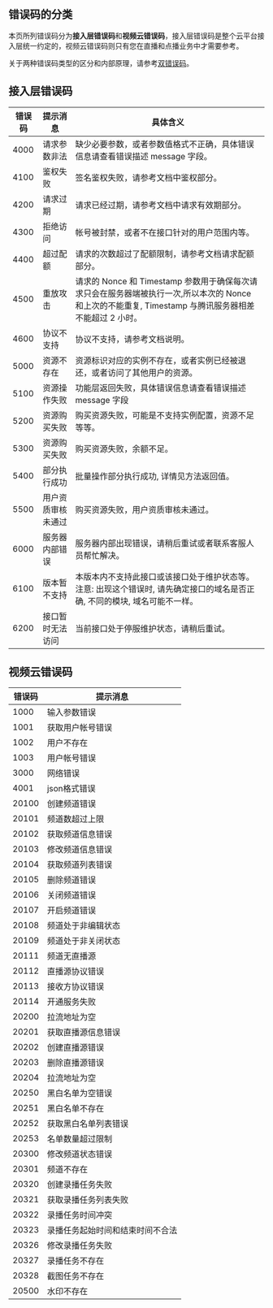 
## 错误码的分类
本页所列错误码分为**接入层错误码**和**视频云错误码**，接入层错误码是整个云平台接入层统一约定的，视频云错误码则只有您在直播和点播业务中才需要参考。

关于两种错误码类型的区分和内部原理，请参考[双错误码](/doc/api/258/5820#.E5.8F.8C.E9.94.99.E8.AF.AF.E7.A0.81)。

## 接入层错误码

| 错误码 | 提示消息 | 具体含义 |
|---------|---------|---------|
|  4000 |请求参数非法  |缺少必要参数，或者参数值格式不正确，具体错误信息请查看错误描述 message 字段。 |
 |  4100 |鉴权失败      |签名鉴权失败，请参考文档中鉴权部分。 |
 |  4200 |请求过期      |请求已经过期，请参考文档中请求有效期部分。 |
 |  4300 |拒绝访问      |帐号被封禁，或者不在接口针对的用户范围内等。 |
 |  4400 |超过配额      |请求的次数超过了配额限制，请参考文档请求配额部分。 |
 |  4500 |重放攻击      |请求的 Nonce 和 Timestamp 参数用于确保每次请求只会在服务器端被执行一次,所以本次的 Nonce 和上次的不能重复, Timestamp 与腾讯服务器相差不能超过 2 小时。 |
 |  4600 |协议不支持    |协议不支持，请参考文档说明。 |
 |  5000 |资源不存在    |资源标识对应的实例不存在，或者实例已经被退还，或者访问了其他用户的资源。  |
 |  5100 |资源操作失败  |功能层返回失败，具体错误信息请查看错误描述 message 字段  |
 |  5200 |资源购买失败  |购买资源失败，可能是不支持实例配置，资源不足等等。 |
 |  5300 |资源购买失败  |购买资源失败，余额不足。 |
 |  5400 |部分执行成功  |批量操作部分执行成功, 详情见方法返回值。 |
 |  5500 |用户资质审核未通过 |购买资源失败，用户资质审核未通过。 |
 |  6000 |服务器内部错误|服务器内部出现错误，请稍后重试或者联系客服人员帮忙解决。 |
 |  6100 |版本暂不支持 |本版本内不支持此接口或该接口处于维护状态等。注意: 出现这个错误时, 请先确定接口的域名是否正确, 不同的模块, 域名可能不一样。|
 |  6200 |接口暂时无法访问 |当前接口处于停服维护状态，请稍后重试。|
 
 ## 视频云错误码
 
 | 错误码 | 提示消息 |
 |----------|------------|
 | 1000	  |  输入参数错误 |		
 | 1001	  |  获取用户帐号错误  |	
 | 1002	  |  用户不存在 |	
 | 1003	  |  用户帐号错误 |	
 | 3000	  |  网络错误 |	
 | 4001   |  json格式错误 |	
 | 20100 |	创建频道错误 |	
 | 20101 |	频道数超过上限 |	
 | 20102 |	获取频道信息错误 |	
 | 20103 |	修改频道信息错误 |	
 | 20104 |	获取频道列表错误 |	
 | 20105 |	删除频道错误 |	
 | 20106 |	关闭频道错误 |	
 | 20107 |	开启频道错误 |	
 | 20108 |	频道处于非编辑状态 |	
 | 20109 |	频道处于非关闭状态 |	
 | 20111 |	频道无直播源 |	
 | 20112 |	直播源协议错误 |	
 | 20113 |	接收方协议错误 |	
 | 20114 |	开通服务失败 |	
 | 20200 |	拉流地址为空 |	
 | 20201 |	获取直播源信息错误 |	
 | 20202 |	创建直播源错误 |	
 | 20203 |	删除直播源错误 |	
 | 20204 |	拉流地址为空 |	
 | 20250 |	黑白名单为空错误 |	
 | 20251 |	黑白名单不存在 |	
 | 20252 |	获取黑白名单列表错误 |	
 | 20253 |	名单数量超过限制 |	
 | 20300 |	修改频道状态错误 |	
 | 20301 |	频道不存在 |	
 | 20320 |	创建录播任务失败 |	
 | 20321 |	获取录播任务列表失败 |	
 | 20322 |	录播任务时间冲突|	
 | 20323 |	录播任务起始时间和结束时间不合法 |	
 | 20326 |	修改录播任务失败 |	
 | 20327 |	录播任务不存在 |	
 | 20328 |	截图任务不存在 |	
 | 20500 |	水印不存在 |	
